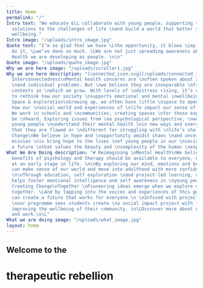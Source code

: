 ```yaml
---
title: Home
permalink: "/"
Intro text: "We educate &\L collaborate with young people, supporting them \nto develop
  solutions to the challenges of life \nand build a world that better supports their
  wellbeing."
Intro image: "/uploads/intro_image.jpg"
Quote text: "I’m so glad that we have \Lthe opportunity, it blows \Lmy mind how we
  do it, \Lwe’ve done so much. \LWe are not just spreading awareness about \LMental
  Health we are developing as people. \n\n"
Quote image: "/uploads/quote_image.jpg"
Why we are here image: "/uploads/scroller1.jpg"
Why we are here description: "[connected_icon.svg](/uploads/connected_icon.svg)\n#
  Interconnectedness\nMental health concerns are \noften spoken about as isolated
  \nand individual problems. But \nwe believe they are inseparable \nfrom the social
  contexts in \nwhich we grow. With levels of \ndistress rising, it’s clear we \nneed
  to rethink how our society \nsupports emotional and mental \nwellbeing.\n\n[space_icon.svg](/uploads/space_icon.svg)\n#
  Space & exploration\nGrowing up, we often have little \nspace to openly explore
  how our \nsocial world and experiences of \nlife impact our sense of who we \nare.
  We work in schools and \ncommunities, creating spaces \nfor those experiences to
  be \nheard. Exploring issues from \na psychological perspective, \nwe aim to help
  young people \nunderstand their mental health \nin new ways and overcome the \nidea
  that they are flawed or \ndifferent for struggling with \nlife’s challenges.\n\n[change_icon.svg](/uploads/change_icon.svg)\n#
  Change\nWe believe in hope and \nopportunity amidst chaos \nand uncertainty. Our
  mission \nis bring hope to the lives \nof young people in our \nsociety and create
  a future \nthat values the beauty and \ncomplexity of the human \nexperience. "
What We Are Doing description: "# Reimagining \nMental Health\nWe believe that the
  benefits of psychology and therapy should be available to everyone, especially \nthose
  at an early stage in life. \n\nBy exploring our mind, emotions and behaviour, we
  can make sense of our world and move into adulthood with more confidence and purpose.
  \n\nThrough education, self exploration \nand project-led learning, our programme
  helps foster emotional intelligence and self awareness in \nyoung people. \n\n#
  Creating Change\nTogether \nPioneering ideas emerge when we explore our problems
  together. \LAnd by tapping into the voices and experiences of this generation, we
  can create a future that works for everyone.\n \nInfused with project-led learning,
  \nour programme sees students create \na social impact project with the aim \nof
  improving the wellbeing of their community. \n\LDiscover more about our programme
  and work.\n\L"
What we are doing image: "/uploads/what_image.jpg"
layout: home
---
```


## Welcome to the
# therapeutic rebellion